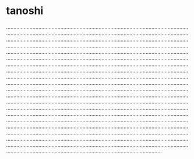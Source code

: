 # tanoshi

..........................................................................................................................................................................................................................................................................................................................................................................................................................................................................................................................................................................................................................................................................................................................................................................................................................................................................................................................................................................................................................................................................................................................................................................................................................................................................................................................................................................................................................................................................................................................................................................................................................................................................................................................................................................................................................................................................................................................................................................................................................................................................................................................................................................................................................................................................................................................................................................................................................................................................................................................................................................................................................................................................................